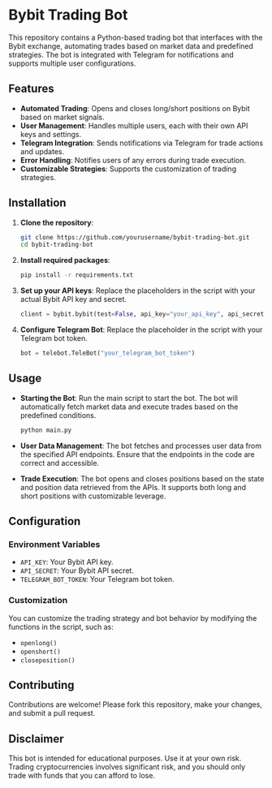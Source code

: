 # Bybit Trading Bot

This repository contains a Python-based trading bot that interfaces with the Bybit exchange, automating trades based on market data and predefined strategies. The bot is integrated with Telegram for notifications and supports multiple user configurations.

## Features

- **Automated Trading**: Opens and closes long/short positions on Bybit based on market signals.
- **User Management**: Handles multiple users, each with their own API keys and settings.
- **Telegram Integration**: Sends notifications via Telegram for trade actions and updates.
- **Error Handling**: Notifies users of any errors during trade execution.
- **Customizable Strategies**: Supports the customization of trading strategies.

## Installation

1. **Clone the repository**:
    ```bash
    git clone https://github.com/yourusername/bybit-trading-bot.git
    cd bybit-trading-bot
    ```

2. **Install required packages**:
    ```bash
    pip install -r requirements.txt
    ```

3. **Set up your API keys**:
    Replace the placeholders in the script with your actual Bybit API key and secret.

    ```python
    client = bybit.bybit(test=False, api_key="your_api_key", api_secret="your_api_secret")
    ```

4. **Configure Telegram Bot**:
    Replace the placeholder in the script with your Telegram bot token.

    ```python
    bot = telebot.TeleBot("your_telegram_bot_token")
    ```

## Usage

- **Starting the Bot**:
    Run the main script to start the bot. The bot will automatically fetch market data and execute trades based on the predefined conditions.

    ```bash
    python main.py
    ```

- **User Data Management**:
    The bot fetches and processes user data from the specified API endpoints. Ensure that the endpoints in the code are correct and accessible.

- **Trade Execution**:
    The bot opens and closes positions based on the state and position data retrieved from the APIs. It supports both long and short positions with customizable leverage.

## Configuration

### Environment Variables

- `API_KEY`: Your Bybit API key.
- `API_SECRET`: Your Bybit API secret.
- `TELEGRAM_BOT_TOKEN`: Your Telegram bot token.

### Customization

You can customize the trading strategy and bot behavior by modifying the functions in the script, such as:

- `openlong()`
- `openshort()`
- `closeposition()`

## Contributing

Contributions are welcome! Please fork this repository, make your changes, and submit a pull request.


## Disclaimer

This bot is intended for educational purposes. Use it at your own risk. Trading cryptocurrencies involves significant risk, and you should only trade with funds that you can afford to lose.
